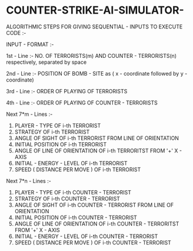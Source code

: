 # COUNTER-STRIKE-AI-SIMULATOR-
ALGORITHMIC STEPS FOR GIVING SEQUENTIAL - INPUTS TO EXECUTE CODE :-

INPUT - FORMAT :-

1st - Line :- 
NO. OF TERRORISTS(m) AND COUNTER - TERRORISTS(n) respectively, separated by space 

2nd - Line :-
POSITION OF BOMB - SITE as ( x - coordinate followed by y - coordinate)

3rd - Line :-
ORDER OF PLAYING OF TERRORISTS

4th - Line :-
ORDER OF PLAYING OF COUNTER - TERRORISTS

Next 7*m - Lines :-

1) PLAYER - TYPE OF i-th TERRORIST
2) STRATEGY OF i-th TERRORIST
3) ANGLE OF SIGHT OF i-th TERRORIST FROM LINE OF ORIENTATION
4) INITIAL POSITION OF i-th TERRORIST
5) ANGLE OF LINE OF ORIENTATION OF i-th TERRORITST FROM '+' X - AXIS
6) INITIAL - ENERGY - LEVEL OF i-th TERRORIST
7) SPEED ( DISTANCE PER MOVE ) OF i-th TERRORIST 

Next 7*n - Lines :-

1) PLAYER - TYPE OF i-th COUNTER - TERRORIST
2) STRATEGY OF i-th COUNTER - TERRORIST
3) ANGLE OF SIGHT OF i-th COUNTER - TERRORIST FROM LINE OF ORIENTATION
4) INITIAL POSITION OF i-th COUNTER - TERRORIST
5) ANGLE OF LINE OF ORIENTATION OF i-th COUNTER - TERRORITST FROM '+' X - AXIS
6) INITIAL - ENERGY - LEVEL OF i-th COUNTER - TERRORIST
7) SPEED ( DISTANCE PER MOVE ) OF i-th COUNTER - TERRORIST
